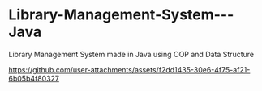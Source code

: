 # Library-Management-System---Java
Library Management System made in Java using OOP and Data Structure



https://github.com/user-attachments/assets/f2dd1435-30e6-4f75-af21-6b05b4f80327

